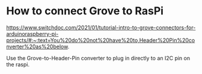 # How to connect Grove to RasPi

https://www.switchdoc.com/2021/01/tutorial-intro-to-grove-connectors-for-arduinoraspberry-pi-projects/#:~:text=You%20do%20not%20have%20to,Header%20Pin%20converter%20as%20below.

Use the Grove-to-Header-Pin converter to plug in directly to an I2C pin on the raspi.

